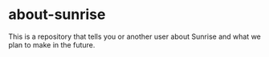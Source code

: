 # about-sunrise
This is a repository that tells you or another user about Sunrise and what we plan to make in the future.
